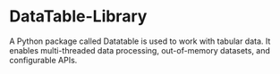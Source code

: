 # DataTable-Library
A Python package called Datatable is used to work with tabular data. It enables multi-threaded data processing, out-of-memory datasets, and configurable APIs.
